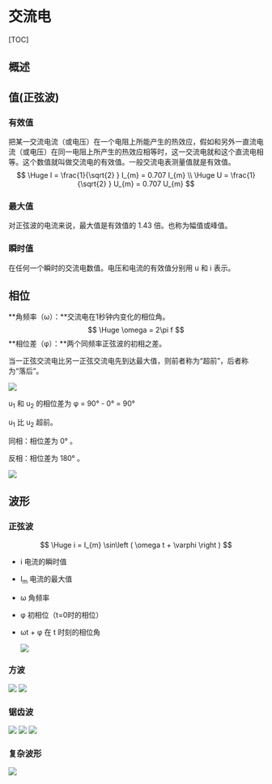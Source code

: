 # 交流电

[TOC]

## 概述



## 值(正弦波)

### 有效值

把某一交流电流（或电压）在一个电阻上所能产生的热效应，假如和另外一直流电流（或电压）在同一电阻上所产生的热效应相等时，这一交流电就和这个直流电相等。这个数值就叫做交流电的有效值。一般交流电表测量值就是有效值。
$$
\Huge I = \frac{1}{\sqrt{2} } I_{m} = 0.707 I_{m} \\
\Huge U = \frac{1}{\sqrt{2} } U_{m} = 0.707 U_{m}
$$


### 最大值

对正弦波的电流来说，最大值是有效值的 1.43 倍。也称为幅值或峰值。

### 瞬时值

在任何一个瞬时的交流电数值。电压和电流的有效值分别用 u 和 i 表示。

## 相位

**角频率（ω）：**交流电在1秒钟内变化的相位角。
$$
\Huge \omega = 2\pi f
$$
**相位差（φ）：**两个同频率正弦波的初相之差。

当一正弦交流电比另一正弦交流电先到达最大值，则前者称为“超前”，后者称为“落后”。

 ![](Images/相位差.png)

u<sub>1</sub> 和 u<sub>2</sub> 的相位差为 φ = 90° - 0° = 90°

u<sub>1</sub> 比 u<sub>2</sub> 超前。

同相：相位差为 0° 。

反相：相位差为 180° 。

 ![](Images/同相-反相.png)

## 波形

### 正弦波


$$
\Huge i = I_{m} \sin\left ( \omega t +  \varphi  \right )  
$$
* i              电流的瞬时值

* I<sub>m</sub>			电流的最大值

* ω             角频率

* φ             初相位（t=0时的相位）

* ωt + φ     在 t 时刻的相位角

   

   ![](/Images/i.png)

### 方波

![](/Images/j.png)
![](/Images/k.png)

### 锯齿波

 ![](/Images/l.png)
 ![](/Images/m.png)
 ![](/Images/n.png)

### 复杂波形
  ![](/Images/o.png)